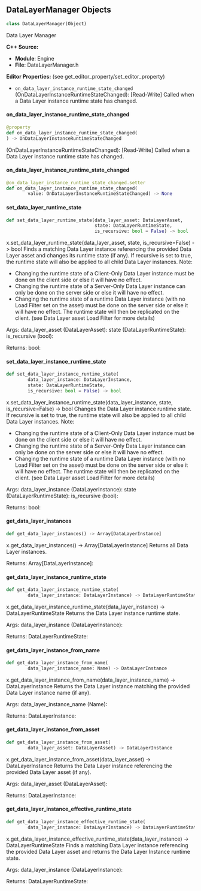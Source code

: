 ## DataLayerManager Objects

```python
class DataLayerManager(Object)
```

Data Layer Manager

**C++ Source:**

- **Module**: Engine
- **File**: DataLayerManager.h

**Editor Properties:** (see get_editor_property/set_editor_property)

- ``on_data_layer_instance_runtime_state_changed`` (OnDataLayerInstanceRuntimeStateChanged):  [Read-Write] Called when a Data Layer instance runtime state has changed.

<a id="unreal.DataLayerManager.on_data_layer_instance_runtime_state_changed"></a>

#### on_data_layer_instance_runtime_state_changed

```python
@property
def on_data_layer_instance_runtime_state_changed(
) -> OnDataLayerInstanceRuntimeStateChanged
```

(OnDataLayerInstanceRuntimeStateChanged):  [Read-Write] Called when a Data Layer instance runtime state has changed.

<a id="unreal.DataLayerManager.on_data_layer_instance_runtime_state_changed"></a>

#### on_data_layer_instance_runtime_state_changed

```python
@on_data_layer_instance_runtime_state_changed.setter
def on_data_layer_instance_runtime_state_changed(
        value: OnDataLayerInstanceRuntimeStateChanged) -> None
```

<a id="unreal.DataLayerManager.set_data_layer_runtime_state"></a>

#### set_data_layer_runtime_state

```python
def set_data_layer_runtime_state(data_layer_asset: DataLayerAsset,
                                 state: DataLayerRuntimeState,
                                 is_recursive: bool = False) -> bool
```

x.set_data_layer_runtime_state(data_layer_asset, state, is_recursive=False) -> bool
Finds a matching Data Layer instance referencing the provided Data Layer asset and changes its runtime state (if any).
If recursive is set to true, the runtime state will also be applied to all child Data Layer instances.
Note:
- Changing the runtime state of a Client-Only Data Layer instance must be done on the client side or else it will have no effect.
- Changing the runtime state of a Server-Only Data Layer instance can only be done on the server side or else it will have no effect.
- Changing the runtime state of a runtime Data Layer instance (with no Load Filter set on the asset) must be done on the server side
  or else it will have no effect. The runtime state will then be replicated on the client.
(see Data Layer asset Load Filter for more details)

Args:
    data_layer_asset (DataLayerAsset): 
    state (DataLayerRuntimeState): 
    is_recursive (bool): 

Returns:
    bool:

<a id="unreal.DataLayerManager.set_data_layer_instance_runtime_state"></a>

#### set_data_layer_instance_runtime_state

```python
def set_data_layer_instance_runtime_state(
        data_layer_instance: DataLayerInstance,
        state: DataLayerRuntimeState,
        is_recursive: bool = False) -> bool
```

x.set_data_layer_instance_runtime_state(data_layer_instance, state, is_recursive=False) -> bool
Changes the Data Layer instance runtime state.
If recursive is set to true, the runtime state will also be applied to all child Data Layer instances.
Note:
- Changing the runtime state of a Client-Only Data Layer instance must be done on the client side or else it will have no effect.
- Changing the runtime state of a Server-Only Data Layer instance can only be done on the server side or else it will have no effect.
- Changing the runtime state of a runtime Data Layer instance (with no Load Filter set on the asset) must be done on the server side
  or else it will have no effect. The runtime state will then be replicated on the client.
(see Data Layer asset Load Filter for more details)

Args:
    data_layer_instance (DataLayerInstance): 
    state (DataLayerRuntimeState): 
    is_recursive (bool): 

Returns:
    bool:

<a id="unreal.DataLayerManager.get_data_layer_instances"></a>

#### get_data_layer_instances

```python
def get_data_layer_instances() -> Array[DataLayerInstance]
```

x.get_data_layer_instances() -> Array[DataLayerInstance]
Returns all Data Layer instances.

Returns:
    Array[DataLayerInstance]:

<a id="unreal.DataLayerManager.get_data_layer_instance_runtime_state"></a>

#### get_data_layer_instance_runtime_state

```python
def get_data_layer_instance_runtime_state(
        data_layer_instance: DataLayerInstance) -> DataLayerRuntimeState
```

x.get_data_layer_instance_runtime_state(data_layer_instance) -> DataLayerRuntimeState
Returns the Data Layer instance runtime state.

Args:
    data_layer_instance (DataLayerInstance): 

Returns:
    DataLayerRuntimeState:

<a id="unreal.DataLayerManager.get_data_layer_instance_from_name"></a>

#### get_data_layer_instance_from_name

```python
def get_data_layer_instance_from_name(
        data_layer_instance_name: Name) -> DataLayerInstance
```

x.get_data_layer_instance_from_name(data_layer_instance_name) -> DataLayerInstance
Returns the Data Layer instance matching the provided Data Layer instance name (if any).

Args:
    data_layer_instance_name (Name): 

Returns:
    DataLayerInstance:

<a id="unreal.DataLayerManager.get_data_layer_instance_from_asset"></a>

#### get_data_layer_instance_from_asset

```python
def get_data_layer_instance_from_asset(
        data_layer_asset: DataLayerAsset) -> DataLayerInstance
```

x.get_data_layer_instance_from_asset(data_layer_asset) -> DataLayerInstance
Returns the Data Layer instance referencing the provided Data Layer asset (if any).

Args:
    data_layer_asset (DataLayerAsset): 

Returns:
    DataLayerInstance:

<a id="unreal.DataLayerManager.get_data_layer_instance_effective_runtime_state"></a>

#### get_data_layer_instance_effective_runtime_state

```python
def get_data_layer_instance_effective_runtime_state(
        data_layer_instance: DataLayerInstance) -> DataLayerRuntimeState
```

x.get_data_layer_instance_effective_runtime_state(data_layer_instance) -> DataLayerRuntimeState
Finds a matching Data Layer instance referencing the provided Data Layer asset and returns the Data Layer Instance runtime state.

Args:
    data_layer_instance (DataLayerInstance): 

Returns:
    DataLayerRuntimeState:

<a id="unreal.DialogueSoundWaveProxy"></a>